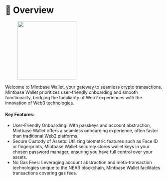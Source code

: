 # 👛 Overview

<figure><img src="../.gitbook/assets/Sequence 01_1.gif" alt="" width="188"><figcaption></figcaption></figure>

Welcome to Mintbase Wallet, your gateway to seamless crypto transactions. Mintbase Wallet prioritizes user-friendly onboarding and smooth functionality, bridging the familiarity of Web2 experiences with the innovation of Web3 technologies.

#### Key Features:

* User-Friendly Onboarding: With passkeys and account abstraction, Mintbase Wallet offers a seamless onboarding experience, often faster than traditional Web2 platforms.
* Secure Custody of Assets: Utilizing biometric features such as Face ID or fingerprints, Mintbase Wallet securely stores wallet keys in your chosen password manager, ensuring you have full control over your assets.
* No Gas Fees: Leveraging account abstraction and meta-transaction technologies unique to the NEAR blockchain, Mintbase Wallet facilitates transactions covering gas fees.
